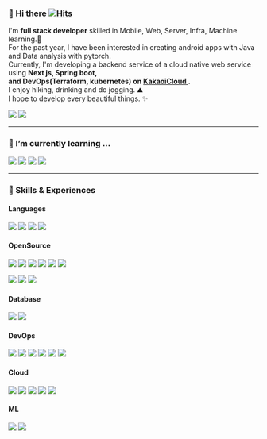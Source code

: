 ### 👋 Hi there [![Hits](https://hits.seeyoufarm.com/api/count/incr/badge.svg?url=https%3A%2F%2Fgithub.com%2Fbanggeunho&count_bg=%232C9CB8&title_bg=%232B69BC&icon=&icon_color=%237E2828&title=hits&edge_flat=true)](https://hits.seeyoufarm.com)

<p>
  I'm <b>full stack developer</b> skilled in Mobile, Web, Server, Infra, Machine learning.🚀<br/>
  For the past year, I have been interested in creating android apps with Java and Data analysis with pytorch.<br/>
  Currently, I'm developing a backend service of a cloud native web service using <b>Next js, Spring boot,
  <br/>and DevOps(Terraform, kubernetes) on <a href="https://www.kakaoicloud.com/"> KakaoiCloud </a>.</b> 
  <br>
  I enjoy hiking, drinking and do jogging. ⛰ <br/>
  I hope to develop every beautiful things. ✨ <br/>
</p>
<p>
  <a href="https://www.instagram.com/giyomi_ghgh/" target="_blank"><img src="https://img.shields.io/badge/giyomi_ghgh-0A66C2?style=flat-square&logo=instagram&logoColor=white"/></a>
  <a href="mailto:panggeunho@gmail.com" target="_blank"><img src="https://img.shields.io/badge/panggeunho@gmail.com-EA4335?style=flat-square&logo=Gmail&logoColor=white"/></a>
</p>
<hr/>

### 🌱 I’m currently learning ...

<p>
   <img src="https://img.shields.io/badge/Java-Review-007396?style=flat-square&logo=Java&logoColor=white"/> 
  <img src="https://img.shields.io/badge/Kotlin-0095D5?style=flat-square&logo=Kotlin&logoColor=white"/> 
  <img src="https://img.shields.io/badge/MySQL-Review-4479A1?style=flat-square&logo=MySQL&logoColor=white"/> 
  <img src="https://img.shields.io/badge/Terraform-7B42BC?style=flat-square&logo=Terraform&logoColor=black"/>

</p>

<hr/>

### 💪 Skills & Experiences
#### Languages
<p>
  <img src="https://img.shields.io/badge/C-A8B9CC?style=flat-square&logo=C&logoColor=white"/>
  <img src="https://img.shields.io/badge/Python-3776AB?style=flat-square&logo=Python&logoColor=white"/>
  <img src="https://img.shields.io/badge/JavaScript-F7DF1E?style=flat-square&logo=Javascript&logoColor=black"/>
  <img src="https://img.shields.io/badge/Java-007396?style=flat-square&logo=Java&logoColor=white"/>
</p>

#### OpenSource
<p>

  <img src="https://img.shields.io/badge/Android-3DDC84?style=flat-square&logo=Android&logoColor=white"/>
    <img src="https://img.shields.io/badge/WearOS-4285F4?style=flat-square&logo=WearOS&logoColor=black"/>
  <img src="https://img.shields.io/badge/React-61DAFB?style=flat-square&logo=React&logoColor=black"/>
  <img src="https://img.shields.io/badge/Next.js-000000?style=flat-square&logo=Next.js&logoColor=white"/>
    <img src="https://img.shields.io/badge/Spring_Boot-6DB33F?style=flat-square&logo=Spring-boot&logoColor=white"/>
    <img src="https://img.shields.io/badge/Flask-000000?style=flat-square&logo=flask&logoColor=white"/>  
  
 </p>
 <p>
      <img src="https://img.shields.io/badge/Elastic Stack-005571?style=flat-square&logo=Elastic-Stack&logoColor=white"/>
      <img src="https://img.shields.io/badge/Kafka-231F20?style=flat-square&logo=apache-Kafka&logoColor=white"/>
    <img src="https://img.shields.io/badge/nginx-009639?style=flat-square&logo=nginx&logoColor=white"/>

</p>

#### Database
<p>
    <img src="https://img.shields.io/badge/MySQL-4479A1?style=flat-square&logo=MySQL&logoColor=white"/> 
  <img src="https://img.shields.io/badge/MongoDB-47A248?style=flat-square&logo=MongoDB&logoColor=white"/> 
  
</p>

#### DevOps
<p>
    <img src="https://img.shields.io/badge/Git-F05032?style=flat-square&logo=Git&logoColor=white"/>
         <img src="https://img.shields.io/badge/Linux-FCC624?style=flat-square&logo=Linux&logoColor=black"/>
      <img src="https://img.shields.io/badge/Docker-2496ED?style=flat-square&logo=Docker&logoColor=white"/>
   <img src="https://img.shields.io/badge/Kubernetes-326CE5?style=flat-square&logo=Kubernetes&logoColor=white"/>
     <img src="https://img.shields.io/badge/Jenkins-D24939?style=flat-square&logo=Jenkins&logoColor=black"/>
  <img src="https://img.shields.io/badge/Terraform-7B42BC?style=flat-square&logo=Terraform&logoColor=black"/>
</p>


#### Cloud
<p>
    <img src="https://img.shields.io/badge/AWS_EC2-FF9900?style=flat-square&logo=Amazon-EC2&logoColor=black"/>
    <img src="https://img.shields.io/badge/AWS_RDS-527FFF?style=flat-square&logo=Amazon-RDS&logoColor=black"/>
   <img src="https://img.shields.io/badge/AWS_S3-569A31?style=flat-square&logo=Amazon-S3&logoColor=white"/>
    <img src="https://img.shields.io/badge/Oracle_Cloud-F80000?style=flat-square&logo=Oracle&logoColor=white"/>
  <img src="https://img.shields.io/badge/Kakao_i_Cloud-FFCD00?style=flat-square&logo=Kakao&logoColor=black"/>

</p>

#### ML
<p>
    <img src="https://img.shields.io/badge/Scikitlearn-F7931E?style=flat-square&logo=Scikit-learn&logoColor=black"/>
  <img src="https://img.shields.io/badge/Pytorch-EE4C2C?style=flat-square&logo=Pytorch&logoColor=white"/>
</p>

  



  




